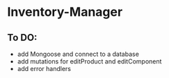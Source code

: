 # Inventory-Manager

## To DO:

- add Mongoose and connect to a database
- add mutations for editProduct and editComponent
- add error handlers
